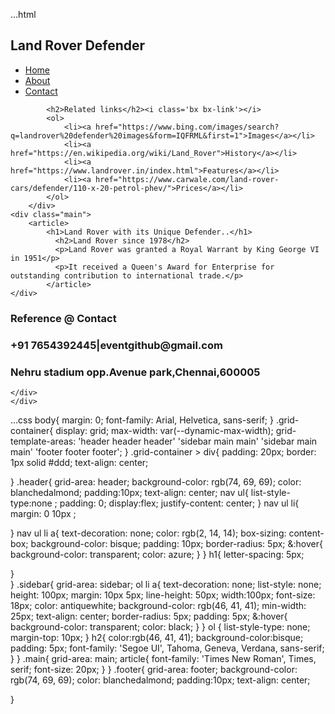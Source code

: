 ...html
    <!DOCTYPE html>
<html lang="en">
<head>
    <meta charset="UTF-8">
    <meta name="viewport" content="width=device-width, initial-scale=1.0">
    <title>semantic html</title>
    <link rel="stylesheet" href="style2.css">
    <link href='https://unpkg.com/boxicons@2.1.4/css/boxicons.min.css' rel='stylesheet'>
    </head>
<body>
    
 <div class="grid-container">  
    <div class="header">
        <nav>
            <h1>Land Rover Defender</h1>
            <ul>
                <li><a href="#">Home</a></li>
                <li><a href="#">About</a></li>
                <li><a href="#">Contact</a></li>
            </ul>
        </nav>
    </div>
    <div class="sidebar">
       
            <h2>Related links</h2><i class='bx bx-link'></i>
            <ol>
                <li><a href="https://www.bing.com/images/search?q=landrover%20defender%20images&form=IQFRML&first=1">Images</a></li>
                <li><a href="https://en.wikipedia.org/wiki/Land_Rover">History</a></li>
                <li><a href="https://www.landrover.in/index.html">Features</a></li>
                <li><a href="https://www.carwale.com/land-rover-cars/defender/110-x-20-petrol-phev/">Prices</a></li>
            </ol>
        </div>
    <div class="main">
        <article>
            <h1>Land Rover with its Unique Defender..</h1>
              <h2>Land Rover since 1978</h2>
              <p>Land Rover was granted a Royal Warrant by King George VI in 1951</p>
              <p>It received a Queen's Award for Enterprise for outstanding contribution to international trade.</p>
            </article>
    </div>
    
   <div class="footer">
        <h3>Reference @ Contact</h3>
        <h3>+91 7654392445|eventgithub@gmail.com</h3>
        <h3>Nehru stadium opp.Avenue park,Chennai,600005</h3>
    
    </div>
    </div>
</body>
</html>


...css
    body{
    margin: 0;
    font-family: Arial, Helvetica, sans-serif;
}
.grid-container{
    display: grid;
    max-width: var(--dynamic-max-width);
    grid-template-areas: 
    'header header header'
    'sidebar main main'
    'sidebar main main'
    'footer footer footer';
}
.grid-container > div{
    padding: 20px;
    border: 1px solid #ddd;
    text-align: center;

}
.header{
    grid-area: header;
    background-color: rgb(74, 69, 69);
    color: blanchedalmond;
    padding:10px;
    text-align: center;
    nav ul{
        list-style-type:none ;
        padding: 0;
        display:flex;
        justify-content: center;
   }
   nav ul li{
       margin: 0 10px ;
       
   }
   nav ul li a{
       text-decoration: none;
       color: rgb(2, 14, 14);
       box-sizing: content-box;
       background-color: bisque;
       padding: 10px;
       border-radius: 5px;
       &:hover{
           background-color: transparent;
           color: azure;
       }
   }
   h1{
    letter-spacing: 5px;
    
}   
}
.sidebar{
    grid-area: sidebar;
    ol li a{
        text-decoration: none;
        list-style: none;
        height: 100px;
        margin: 10px 5px;
        line-height: 50px;
        width:100px;
        font-size: 18px;
        color: antiquewhite;
        background-color: rgb(46, 41, 41);
        min-width: 25px;
        text-align: center;
        border-radius: 5px;
        padding: 5px;
        &:hover{
            background-color: transparent;
            color: black;
        }
    }
     ol {
        list-style-type: none;
        margin-top: 10px;
    }
    h2{
       color:rgb(46, 41, 41);
       background-color:bisque;
       padding: 5px;
       font-family: 'Segoe UI', Tahoma, Geneva, Verdana, sans-serif;
    }
}
.main{
    grid-area: main;
    article{
        font-family: 'Times New Roman', Times, serif;
        font-size:  20px;
    }
}
.footer{
    grid-area: footer;
    background-color: rgb(74, 69, 69);
    color: blanchedalmond;
    padding:10px;
    text-align: center;

}
